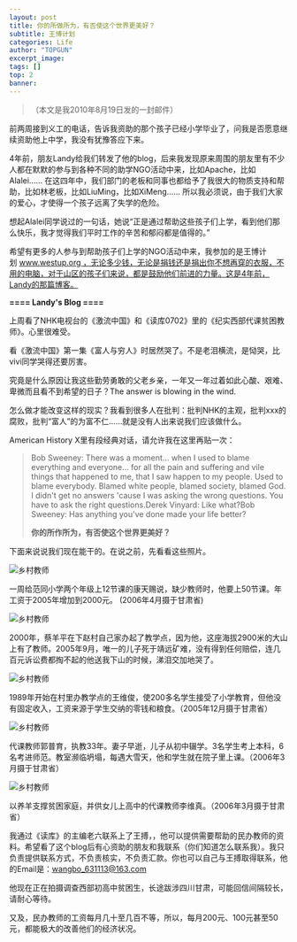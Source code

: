 ```yaml
---
layout: post
title: 你的所做所为，有否使这个世界更美好？
subtitle: 王博计划
categories: Life
author: "TOPGUN"
excerpt_image: 
tags: []
top: 2
banner:
---
```


>（本文是我2010年8月19日发的一封邮件）

前两周接到义工的电话，告诉我资助的那个孩子已经小学毕业了，问我是否愿意继续资助他上中学，我没有犹豫答应下来。 

4年前，朋友Landy给我们转发了他的blog，后来我发现原来周围的朋友里有不少人都在默默的参与到各种不同的助学NGO活动中来，比如Apache，比如Alalei…… 在这四年中，我们部门的老板和同事也都给予了我很大的物质支持和帮助，比如林老板，比如LiuMing，比如XiMeng…… 所以我必须说，由于我们大家的爱心，才使得一个孩子远离了失学的危险。

想起Alalei同学说过的一句话，她说“正是通过帮助这些孩子们上学，看到他们那么快乐，我才觉得我们平时工作的辛苦和郁闷都是值得的。”

希望有更多的人参与到帮助孩子们上学的NGO活动中来，我参加的是王博计划 www.westup.org ，无论多少钱，无论是捐钱还是捐出你不想再穿的衣服，不用的电脑，对于山区的孩子们来说，都是鼓励他们前进的力量。这是4年前，Landy的那篇博客。

**==== Landy's Blog ====**

上周看了NHK电视台的《激流中国》和《读库0702》里的《纪实西部代课贫困教师》。心里很难受。

看《激流中国》第一集《富人与穷人》时居然哭了。不是老泪横流，是恸哭，比vivi同学哭得还要厉害。

究竟是什么原因让我这些勤劳勇敢的父老乡亲，一年又一年过着如此心酸、艰难、卑微而且看不到希望的日子？The answer is blowing in the wind.

怎么做才能改变这样的现实？我看到很多人在批判：批判NHK的主观，批判xxx的腐败，批判“富人”的为富不仁……就是没有人出来说我们应该做什么。

American History X里有段经典对话，请允许我在这里再贴一次：
> Bob Sweeney: There was a moment... when I used to blame everything and everyone... for all the pain and suffering and vile things that happened to me, that I saw happen to my people. Used to blame everybody. Blamed white people, blamed society, blamed God. I didn't get no answers 'cause I was asking the wrong questions. You have to ask the right questions.Derek Vinyard: Like what?Bob Sweeney: Has anything you've done made your life better?
> 
> **你的所作所为，有否使这个世界更美好？**

下面来说说我们现在能干的。在说之前，先看看这些照片。

![乡村教师](https://mmbiz.qpic.cn/mmbiz_png/FtV0PvzcvQhDPLMrCLWr7ltPicICAT7HkpQiaVOMZWfTenQnVuCOIBicOuf9OtMrTuNsWiaTL6NjIubfIicYmFaaNkA/)

一周给范同小学两个年级上12节课的康天赐说，缺少教师时，他要上50节课。年工资于2005年增加到2000元。
(2006年4月摄于甘肃省)

![乡村教师](https://mmbiz.qpic.cn/mmbiz_png/FtV0PvzcvQhDPLMrCLWr7ltPicICAT7Hkm8ghKhdBckl9EphKTaZf2WYdsmdnfXXFUgxibF4XZarVdtyPzU5kQFA/640?wx_fmt=gif&tp=webp&wxfrom=5&wx_lazy=1#imgIndex=1)

2000年，蔡羊平在下赵村自己家办起了教学点，因为他，这座海拔2900米的大山上有了教师。2005年9月，唯一的儿子死于靖远矿难，没有得到任何赔偿，连几百元诉讼费都掏不起的他送我下山的时候，涕泪交加地哭了。

![乡村教师](https://mmbiz.qpic.cn/mmbiz_png/FtV0PvzcvQhDPLMrCLWr7ltPicICAT7Hk8iac8p5eSPcTBllKMOOCukGaTCamo2XBiaqib68iclJgfeWqDy9ic8k2icGA/640?wx_fmt=gif&tp=webp&wxfrom=5&wx_lazy=1#imgIndex=2)

1989年开始在村里办教学点的王维俊，使200多名学生接受了小学教育，但他没有固定收入，工资来源于学生交纳的零钱和粮食。（2005年12月摄于甘肃省）

![乡村教师](https://mmbiz.qpic.cn/mmbiz_png/FtV0PvzcvQhDPLMrCLWr7ltPicICAT7HkDcictPzA2XgAQdMP2UR24a2bqTLia7GdMYyAXgT8xgyAAysdwlv9597Q/640?wx_fmt=gif&tp=webp&wxfrom=5&wx_lazy=1#imgIndex=3)

代课教师郭普育，执教33年。妻子早逝，儿子从初中辍学。3名学生考上本科，6名考进师范。教室濒临坍塌，每遇大雪天，他和学生就在院子里上课。（2006年3月摄于甘肃省）

![乡村教师](https://mmbiz.qpic.cn/mmbiz_png/FtV0PvzcvQhDPLMrCLWr7ltPicICAT7Hkpible0INq0hgnVhASlcPY0UvqoNPyy7IVXeE4bXPbibKYF0aL4x6E0IA/640?wx_fmt=gif&tp=webp&wxfrom=5&wx_lazy=1#imgIndex=4)

以养羊支撑贫困家庭，并供女儿上高中的代课教师李维真。（2006年3月摄于甘肃省）

我通过《读库》的主编老六联系上了王搏，，他可以提供需要帮助的民办教师的资料。希望看了这个blog后有心资助的朋友和我联系（你们知道怎么联系我）。我只负责提供联系方式，不负责核实，不负责汇款。你也可以自己与王搏取得联系，他的Email是：wangbo_631113@163.com 

他现在正在拍摄调查西部初高中贫困生，长途跋涉四川甘肃，可能回信间隔较长，请耐心等待。

又及，民办教师的工资每月几十至几百不等，所以，每月200元、100元甚至50元，都能极大的改善他们的经济状况。
